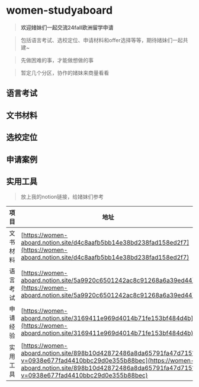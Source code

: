 # women-studyaboard



> **欢迎媎妹们一起交流24fall欧洲留学申请**

> 包括语言考试、选校定位、申请材料和offer选择等等，期待媎妹们一起共建~

> 先做困难的事，才能做想做的事

> 暂定几个分区，协作的媎妹来商量看看

## 语言考试

## 文书材料

## 选校定位

## 申请案例

## 实用工具

> 放上我的notion链接，给媎妹们参考

| 项目 | 地址 |
| --- | --- |
| 文书材料 | [https://women-aboard.notion.site/d4c8aafb5bb14e38bd238fad158ed2f7](https://women-aboard.notion.site/d4c8aafb5bb14e38bd238fad158ed2f7) |
| 语言考试 | [https://women-aboard.notion.site/5a9920c6501242ac8c91268a6a39ed44](https://women-aboard.notion.site/5a9920c6501242ac8c91268a6a39ed44) |
| 申请经验 | [https://women-aboard.notion.site/3169411e969d4014b71fe153bf484d4b](https://women-aboard.notion.site/3169411e969d4014b71fe153bf484d4b) |
| 实用工具 | [https://women-aboard.notion.site/898b10d42872486a8da65791fa47d715?v=0938e677fad4410bbc29d0e355b88bec](https://women-aboard.notion.site/898b10d42872486a8da65791fa47d715?v=0938e677fad4410bbc29d0e355b88bec) |
